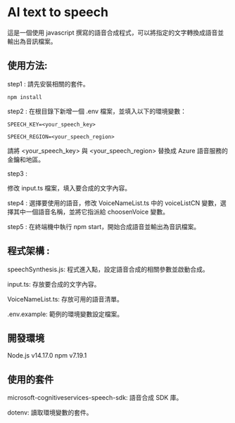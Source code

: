 # AI text to speech

這是一個使用 javascript 撰寫的語音合成程式，可以將指定的文字轉換成語音並輸出為音訊檔案。

## 使用方法:

step1 : 請先安裝相關的套件。

`npm install
`

step2 : 
在根目錄下新增一個 .env 檔案，並填入以下的環境變數：

`SPEECH_KEY=<your_speech_key>
`

`
SPEECH_REGION=<your_speech_region>
`

請將 <your_speech_key> 與 <your_speech_region> 替換成 Azure 語音服務的金鑰和地區。

step3 :

修改 input.ts 檔案，填入要合成的文字內容。

step4 :
選擇要使用的語音，修改 VoiceNameList.ts 中的 voiceListCN 變數，選擇其中一個語音名稱，並將它指派給 choosenVoice 變數。

step5 :
在終端機中執行 npm start，開始合成語音並輸出為音訊檔案。

## 程式架構 :
speechSynthesis.js: 程式進入點，設定語音合成的相關參數並啟動合成。

input.ts: 存放要合成的文字內容。

VoiceNameList.ts: 存放可用的語音清單。

.env.example: 範例的環境變數設定檔案。

## 開發環境
Node.js v14.17.0
npm v7.19.1


## 使用的套件
microsoft-cognitiveservices-speech-sdk: 語音合成 SDK 庫。

dotenv: 讀取環境變數的套件。
